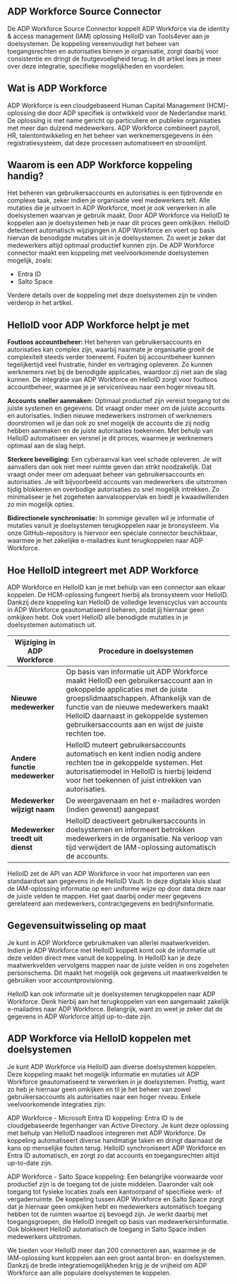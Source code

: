 ## ADP Workforce Source Connector

De ADP Workforce Source Connector koppelt ADP Workforce via de identity & access management (IAM) oplossing HelloID van Tools4ever aan je doelsystemen. De koppeling vereenvoudigt het beheer van toegangsrechten en autorisaties binnen je organisatie, zorgt daarbij voor consistentie en dringt de foutgevoeligheid terug. In dit artikel lees je meer over deze integratie, specifieke mogelijkheden en voordelen. 

## Wat is ADP Workforce

ADP Workforce is een cloudgebaseerd Human Capital Management (HCM)-oplossing die door ADP specifiek is ontwikkeld voor de Nederlandse markt. De oplossing is met name gericht op particuliere en publieke organisaties met meer dan duizend medewerkers. ADP Workforce combineert payroll, HR, talentontwikkeling en het beheer van werknemersgegevens in één registratiesysteem, dat deze processen automatiseert en stroomlijnt. 

## Waarom is een ADP Workforce koppeling handig?

Het beheren van gebruikersaccounts en autorisaties is een tijdrovende en complexe taak, zeker indien je organisatie veel medewerkers telt. Alle mutaties die je uitvoert in ADP Workforce, moet je ook verwerken in alle doelsystemen waarvan je gebruik maakt. Door ADP Workforce via HelloID te koppelen aan je doelsystemen heb je naar dit proces geen omkijken. HelloID detecteert automatisch wijzigingen in ADP Workforce en voert op basis hiervan de benodigde mutaties uit in je doelsystemen. Zo weet je zeker dat medewerkers altijd optimaal productief kunnen zijn. De ADP Workforce connector maakt een koppeling met veelvoorkomende doelsystemen mogelijk, zoals:

*	Entra ID
*	Salto Space

Verdere details over de koppeling met deze doelsystemen zijn te vinden verderop in het artikel.

## HelloID voor ADP Workforce helpt je met

**Foutloos accountbeheer:** Het beheren van gebruikersaccounts en autorisaties kan complex zijn, waarbij naarmate je organisatie groeit de complexiteit steeds verder toeneemt. Fouten bij accountbeheer kunnen tegelijkertijd veel frustratie, hinder en vertraging opleveren. Zo kunnen werknemers niet bij de benodigde applicaties, waardoor zij niet aan de slag kunnen. De integratie van ADP Workforce en HelloID zorgt voor foutloos accountbeheer, waarmee je je serviceniveau naar een hoger niveau tilt.

**Accounts sneller aanmaken:** Optimaal productief zijn vereist toegang tot de juiste systemen en gegevens. Dit vraagt onder meer om de juiste accounts en autorisaties. Indien nieuwe medewerkers instromen of werknemers doorstromen wil je dan ook zo snel mogelijk de accounts die zij nodig hebben aanmaken en de juiste autorisaties toekennen. Met behulp van HelloID automatiseer en versnel je dit proces, waarmee je werknemers optimaal aan de slag helpt. 

**Sterkere beveiliging:** Een cyberaanval kan veel schade opleveren. Je wilt aanvallers dan ook niet meer ruimte geven dan strikt noodzakelijk. Dat vraagt onder meer om adequaat beheer van gebruikersaccounts en autorisaties. Je wilt bijvoorbeeld accounts van medewerkers die uitstromen tijdig blokkeren en overbodige autorisaties zo snel mogelijk intrekken. Zo minimaliseer je het zogeheten aanvalsoppervlak en biedt je kwaadwillenden zo min mogelijk opties.

**Bidirectionele synchronisatie:** In sommige gevallen wil je informatie of mutaties vanuit je doelsystemen terugkoppelen naar je bronsysteem. Via onze GitHub-repository is hiervoor een speciale connector beschikbaar, waarmee je het zakelijke e-mailadres kunt terugkoppelen naar ADP Workforce.

## Hoe HelloID integreert met ADP Workforce
ADP Workforce en HelloID kan je met behulp van een connector aan elkaar koppelen. De HCM-oplossing fungeert hierbij als bronsysteem voor HelloID. Dankzij deze koppeling kan HelloID de volledige levenscyclus van accounts in ADP Workforce geautomatiseerd beheren, zodat jij hiernaar geen omkijken hebt. Ook voert HelloID alle benodigde mutaties in je doelsystemen automatisch uit. 

| Wijziging in ADP Workforce| Procedure in doelsystemen |
| --------------------------- | ------------------------ | 
| **Nieuwe medewerker**	| Op basis van informatie uit ADP Workforce maakt HelloID een gebruikersaccount aan in gekoppelde applicaties met de juiste groepslidmaatschappen. Afhankelijk van de functie van de nieuwe medewerkers maakt HelloID daarnaast in gekoppelde systemen gebruikersaccounts aan en wijst de juiste rechten toe. |
| **Andere functie medewerker** |	HelloID muteert gebruikersaccounts automatisch en kent indien nodig andere rechten toe in gekoppelde systemen. Het autorisatiemodel in HelloID is hierbij leidend voor het toekennen of juist intrekken van autorisaties. |
| **Medewerker wijzigt naam** |	De weergavenaam en het e-mailadres worden (indien gewenst) aangepast |
| **Medewerker treedt uit dienst** |	HelloID deactiveert gebruikersaccounts in doelsystemen en informeert betrokken medewerkers in de organisatie. Na verloop van tijd verwijdert de IAM-oplossing automatisch de accounts.| 

HelloID zet de API van ADP Workforce in voor het importeren van een standaardset aan gegevens in de HelloID Vault. In deze digitale kluis slaat de IAM-oplossing informatie op een uniforme wijze op door data deze naar de juiste velden te mappen. Het gaat daarbij onder meer gegevens gerelateerd aan medewerkers, contractgegevens en bedrijfsinformatie. 

## Gegevensuitwisseling op maat
Je kunt in ADP Workforce gebruikmaken van allerlei maatwerkvelden. Indien je ADP Workforce met HelloID koppelt komt ook de informatie uit deze velden direct mee vanuit de koppeling. In HelloID kan je deze maatwerkvelden vervolgens mappen naar de juiste velden in ons zogeheten personschema. Dit maakt het mogelijk ook gegevens uit maatwerkvelden te gebruiken voor accountprovisioning. 

HelloID kan ook informatie uit je doelsystemen terugkoppelen naar ADP Workforce. Denk hierbij aan het terugkoppelen van een aangemaakt zakelijk e-mailadres naar ADP Workforce. Belangrijk, want zo weet je zeker dat de gegevens in ADP Workforce altijd up-to-date zijn.

## ADP Workforce via HelloID koppelen met doelsystemen
Je kunt ADP Workforce via HelloID aan diverse doelsystemen koppelen. Deze koppeling maakt het mogelijk informatie en mutaties uit ADP Workforce geautomatiseerd te verwerken in je doelsystemen. Prettig, want zo heb je hiernaar geen omkijken en til je het beheer van zowel gebruikersaccounts als autorisaties naar een hoger niveau. Enkele veelvoorkomende integraties zijn:

ADP Workforce - Microsoft Entra ID koppeling: Entra ID is de cloudgebaseerde tegenhanger van Active Directory. Je kunt deze oplossing met behulp van HelloID naadloos integreren met ADP Workforce. De koppeling automatiseert diverse handmatige taken en dringt daarnaast de kans op menselijke fouten terug. HelloID synchroniseert ADP Workforce en Entra ID automatisch, en zorgt zo dat accounts en toegangsrechten altijd up-to-date zijn. 

ADP Workforce - Salto Space koppeling: Een belangrijke voorwaarde voor productief zijn is de toegang tot de juiste middelen. Daaronder valt ook toegang tot fysieke locaties zoals een kantoorpand of specifieke werk- of vergaderruimte. De koppeling tussen ADP Workforce en Salto Space zorgt dat je hiernaar geen omkijken hebt en medewerkers automatisch toegang hebben tot de ruimten waartoe zij bevoegd zijn. Je werkt daarbij met toegangsgroepen, die HelloID inregelt op basis van medewerkersinformatie. Ook blokkeert HelloID automatisch de toegang in Salto Space indien medewerkers uitstromen.

We bieden voor HelloID meer dan 200 connectoren aan, waarmee je de IAM-oplossing kunt koppelen aan een groot aantal bron- en doelsystemen. Dankzij de brede integratiemogelijkheden krijg je de vrijheid om ADP Workforce aan alle populaire doelsystemen te koppelen. 
